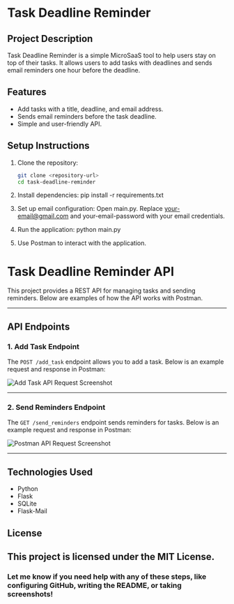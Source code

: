 # Task Deadline Reminder

## Project Description
Task Deadline Reminder is a simple MicroSaaS tool to help users stay on top of their tasks. It allows users to add tasks with deadlines and sends email reminders one hour before the deadline.

## Features
- Add tasks with a title, deadline, and email address.
- Sends email reminders before the task deadline.
- Simple and user-friendly API.

## Setup Instructions
1. Clone the repository:
   ```bash
   git clone <repository-url>
   cd task-deadline-reminder

2. Install dependencies:
   pip install -r requirements.txt

3. Set up email configuration:
   Open main.py.
   Replace your-email@gmail.com and your-email-password with your email credentials.

4. Run the application:
   python main.py

5. Use Postman to interact with the application.

# Task Deadline Reminder API

This project provides a REST API for managing tasks and sending reminders. Below are examples of how the API works with Postman.

---

## API Endpoints

### 1. Add Task Endpoint
The `POST /add_task` endpoint allows you to add a task. Below is an example request and response in Postman:

![Add Task API Request Screenshot](images/Screenshot%202024-12-28%20194638.png)

---

### 2. Send Reminders Endpoint
The `GET /send_reminders` endpoint sends reminders for tasks. Below is an example request and response in Postman:

![Postman API Request Screenshot](images/Screenshot%202024-12-28%20165942.png)

---

## Technologies Used
- Python
- Flask
- SQLite
- Flask-Mail

## License

This project is licensed under the MIT License.
---

### Let me know if you need help with any of these steps, like configuring GitHub, writing the README, or taking screenshots!